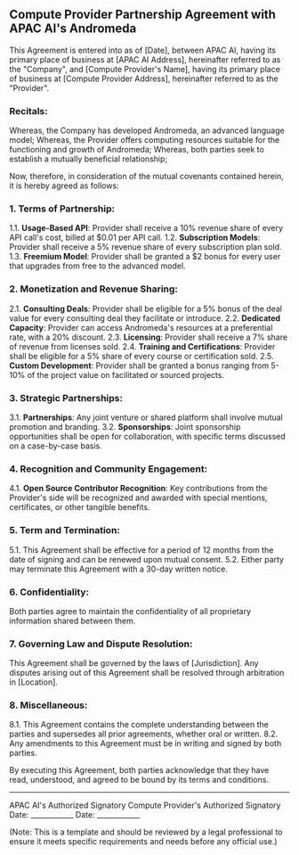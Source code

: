 ## **Compute Provider Partnership Agreement with APAC AI's Andromeda**

This Agreement is entered into as of [Date], between APAC AI, having its primary place of business at [APAC AI Address], hereinafter referred to as the "Company", and [Compute Provider's Name], having its primary place of business at [Compute Provider Address], hereinafter referred to as the "Provider".

### **Recitals**:
Whereas, the Company has developed Andromeda, an advanced language model;
Whereas, the Provider offers computing resources suitable for the functioning and growth of Andromeda;
Whereas, both parties seek to establish a mutually beneficial relationship;

Now, therefore, in consideration of the mutual covenants contained herein, it is hereby agreed as follows:

### **1. Terms of Partnership:**
1.1. **Usage-Based API**: Provider shall receive a 10% revenue share of every API call's cost, billed at $0.01 per API call.
1.2. **Subscription Models**: Provider shall receive a 5% revenue share of every subscription plan sold.
1.3. **Freemium Model**: Provider shall be granted a $2 bonus for every user that upgrades from free to the advanced model.

### **2. Monetization and Revenue Sharing**:
2.1. **Consulting Deals**: Provider shall be eligible for a 5% bonus of the deal value for every consulting deal they facilitate or introduce.
2.2. **Dedicated Capacity**: Provider can access Andromeda's resources at a preferential rate, with a 20% discount.
2.3. **Licensing**: Provider shall receive a 7% share of revenue from licenses sold.
2.4. **Training and Certifications**: Provider shall be eligible for a 5% share of every course or certification sold.
2.5. **Custom Development**: Provider shall be granted a bonus ranging from 5-10% of the project value on facilitated or sourced projects.

### **3. Strategic Partnerships**:
3.1. **Partnerships**: Any joint venture or shared platform shall involve mutual promotion and branding.
3.2. **Sponsorships**: Joint sponsorship opportunities shall be open for collaboration, with specific terms discussed on a case-by-case basis.

### **4. Recognition and Community Engagement**:
4.1. **Open Source Contributor Recognition**: Key contributions from the Provider's side will be recognized and awarded with special mentions, certificates, or other tangible benefits.

### **5. Term and Termination**:
5.1. This Agreement shall be effective for a period of 12 months from the date of signing and can be renewed upon mutual consent.
5.2. Either party may terminate this Agreement with a 30-day written notice.

### **6. Confidentiality**:
Both parties agree to maintain the confidentiality of all proprietary information shared between them.

### **7. Governing Law and Dispute Resolution**:
This Agreement shall be governed by the laws of [Jurisdiction]. Any disputes arising out of this Agreement shall be resolved through arbitration in [Location].

### **8. Miscellaneous**:
8.1. This Agreement contains the complete understanding between the parties and supersedes all prior agreements, whether oral or written.
8.2. Any amendments to this Agreement must be in writing and signed by both parties.

By executing this Agreement, both parties acknowledge that they have read, understood, and agreed to be bound by its terms and conditions.

______________________________        ___________________________
APAC AI's Authorized Signatory        Compute Provider's Authorized Signatory
Date: ____________                     Date: ____________

(Note: This is a template and should be reviewed by a legal professional to ensure it meets specific requirements and needs before any official use.)